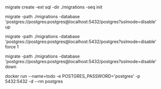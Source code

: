 migrate create -ext sql -dir ./migrations -seq init

migrate -path ./migrations -database 'postgres://postgres:postgres@localhost:5432/postgres?sslmode=disable' up

migrate -path ./migrations -database 'postgres://postgres:postgres@localhost:5432/postgres?sslmode=disable' force 1

migrate -path ./migrations -database 'postgres://postgres:postgres@localhost:5432/postgres?sslmode=disable' down


docker run --name=todo -e POSTGRES_PASSWORD='postgres' -p 5432:5432 -d --rm postgres   